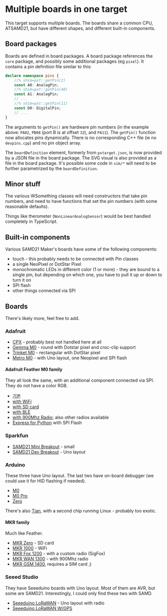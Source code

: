 # Multiple boards in one target

This target supports multiple boards. The boards share a common CPU, ATSAMD21, but have different shapes, and different built-in components.

## Board packages

Boards are defined in board packages. A board package references the `core` package, and possibly some additional packages (eg `pixel`). It contains a pin definition file similar to this:

```typescript
declare namespace pins {
    //% shim=pxt::getPin(2)
    const A0: AnalogPin;
    //% shim=pxt::getPin(40)
    const A1: AnalogPin;
    // ...
    //% shim=pxt::getPin(11)
    const D0: DigitalPin;
    // ...
}
```

The arguments to `getPin()` are hardware pin numbers (in the example above: `PA02`, `PB08` (port B is at offset `32`), and `PA11`). The `getPin()` function now allocates pins dynamically. There is no corresponding C++ file (ie no `devpins.cpp`) and no pin object array.

The `boardDefinition` element, formerly from `pxtarget.json`, is now provided by a JSON file in the board package. The SVG visual is also provided as a file in the board package. It's possible some code in `sim/*` will need to be further parametrized by the `boardDefinition`.

## Minor stuff

The various WSomething classes will need constructors that take pin numbers, and need to have functions that set the pin numbers (with some reasonable defaults).

Things like therometer (`NonLinearAnalogSensor`) would be best handled completely in TypeScript.

## Built-in components

Various SAMD21 Maker's boards have some of the following components:

* touch - this probably needs to be connected with Pin classes
* a single NeoPixel or DotStar Pixel
* monochromatic LEDs in different color (1 or more) - they are bound to a single pin, but depending on which one, you have to pull it up or down to turn it on
* SPI flash
* other things connected via SPI

## Boards

There's likely more, feel free to add.

### Adafruit

* [CPX](https://www.adafruit.com/product/3333) - probably best not handled here at all
* [Gemma M0](https://www.adafruit.com/product/3501) - round with Dotstar pixel and croc-clip support
* [Trinket M0](https://www.adafruit.com/product/3500) - rectangular with DotStar pixel
* [Metro M0](https://www.adafruit.com/product/3505) - with Uno layout, one Neopixel and SPI flash

#### Adafruit Feather M0 family

They all look the same, with an additional component connected via SPI. They do not have a color RGB.

* [기본](https://www.adafruit.com/product/2772)
* [with WiFi](https://www.adafruit.com/product/3010)
* [with SD card](https://www.adafruit.com/product/2796)
* [with BLE](https://www.adafruit.com/product/2995)
* [with 900Mhz Radio](https://www.adafruit.com/product/3178); also other radios available
* [Express for Python](https://www.adafruit.com/product/3403) with SPI Flash

### Sparkfun

* [SAMD21 Mini Breakout](https://www.sparkfun.com/products/13664) - small
* [SAMD21 Dev Breakout](https://www.sparkfun.com/products/13672) - Uno layout

### Arduino

These three have Uno layout. The last two have on-board debugger (we could use it for HID flashing if needed).

* [M0](https://store.arduino.cc/arduino-m0)
* [M0 Pro](https://store.arduino.cc/arduino-m0-pro)
* [Zero](https://store.arduino.cc/genuino-zero)

There's also [Tian](https://store.arduino.cc/arduino-tian), with a second chip running Linux - probably too exotic.

#### MKR family

Much like Feather.

* [MKR Zero](https://store.arduino.cc/arduino-mkrzero) - SD card
* [MKR 1000](https://store.arduino.cc/arduino-mkr1000) - WiFi
* [MKR Fox 1200](https://store.arduino.cc/arduino-mkrfox1200) - with a custom radio (SigFox)
* [MKR WAN 1300](https://store.arduino.cc/mkr-wan-1300) - with 900Mhz radio
* [MKR GSM 1400](https://store.arduino.cc/mkr-gsm-1400), requires a SIM card ;)

### Seeed Studio

They have Seeeduino boards with Uno layout. Most of them are AVR, but some are SAMD21. Interestingly, I could only find these two with SAMD.

* [Seeeduino LoRaWAN](https://www.seeedstudio.com/Seeeduino-LoRaWAN-p-2780.html) - Uno layout with radio
* [Seeeduino LoRaWAN W/GPS](https://www.seeedstudio.com/Seeeduino-LoRaWAN-W%2FGPS-p-2781.html)